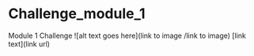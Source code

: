 # Challenge_module_1
Module 1 Challenge
![alt text goes here](link to image /link to image)
[link text](link url)